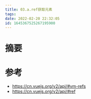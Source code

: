 ```yaml
---
title: 03.a.ref获取元素
tags: 
date: 2022-02-20 22:32:05
id: 1645367525267195900
---
```

# 摘要



# 参考

- https://cn.vuejs.org/v2/api/#vm-refs 
- https://cn.vuejs.org/v2/api/#ref 
